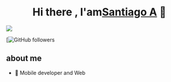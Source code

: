
<div align="center">
<h1 align="center">Hi there , I'am<a href="https://github.com/tiagoARTF/tiagoARTF">Santiago A</a> 👋</h1>
</div>
<img src="https://i.imgur.com/weNbhGZ.png">


[![GitHub followers](https://github.com/tiagoARTF/tiagoARTF)

## about me

- 📲 Mobile developer and Web
<br>
